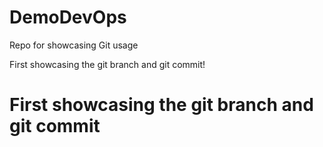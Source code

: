 # DemoDevOps
Repo for showcasing Git usage

First showcasing the git branch and git commit!

# First showcasing the git branch and git commit

